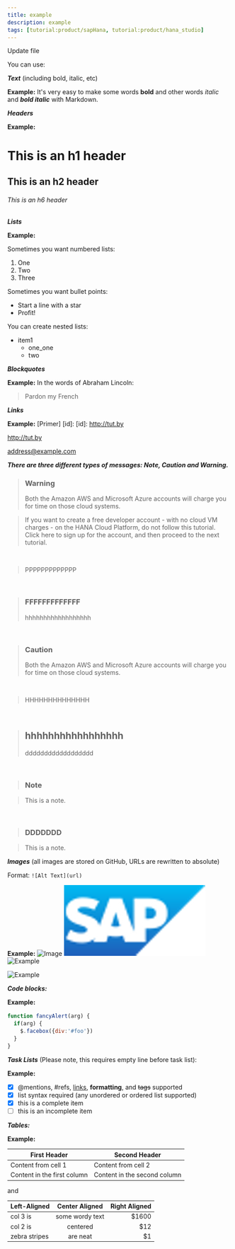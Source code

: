 ```yaml
---
title: example
description: example
tags: [tutorial:product/sapHana, tutorial:product/hana_studio]
---
```


Update file

You can use:

***Text*** (including bold, italic, etc)

  **Example:** 
It's very easy to make some words **bold** and other words *italic* and ***bold italic*** with Markdown.

***Headers***

  **Example:** 
# This is an h1 header 
## This is an h2 header
###### This is an h6 header

***Lists***

  **Example:** 
  
Sometimes you want numbered lists:

1. One
2. Two 
3. Three

Sometimes you want bullet points:

* Start a line with a star
* Profit!

You can create nested lists: 

* item1
    * one_one
    * two

***Blockquotes***

  **Example:** 
In the words of Abraham Lincoln:
> Pardon my French

***Links***

  **Example:** 
[Primer] [id]:
[id]: http://tut.by

<http://tut.by>

<address@example.com>

***There are three different types of messages: Note, Caution and Warning.***

>### Warning
>Both the Amazon AWS and Microsoft Azure accounts will charge you for time on those cloud systems.

>If you want to create a free developer account - with no cloud VM charges - on the HANA Cloud Platform, do not follow this tutorial.  Click here to sign up for the account, and then proceed to the next tutorial.

&nbsp;

> PPPPPPPPPPPPP

&nbsp;

>### FFFFFFFFFFFFF
> hhhhhhhhhhhhhhhhhh

&nbsp;

>### Caution
>Both the Amazon AWS and Microsoft Azure accounts will charge you for time on those cloud systems.

&nbsp;

> HHHHHHHHHHHHHH

&nbsp;

>## hhhhhhhhhhhhhhhhh
>dddddddddddddddddd

&nbsp;

>### Note

>This is a note.

&nbsp;

>### DDDDDDD

>This is a note.

***Images*** (all images are stored on GitHub, URLs are rewritten to absolute)

Format: `![Alt Text](url)`

  **Example:** 
![Image](https://octodex.github.com/images/yaktocat.png)
![Example](/img/cq5dam.thumbnail.319.319.png)
![Example](http://www.kinomania.ru/images/posters/154766.jpg)


![Example](http://bestfotoposter.ru/downloads/priroda/more/6000%D1%854285-96dpi-foto-oblaka-nad-morem.jpg)


***Code blocks:***

  **Example:** 
```javascript
function fancyAlert(arg) {
  if(arg) {
    $.facebox({div:'#foo'})
  }
}
```
***Task Lists*** (Please note, this requires empty line before task list):

  **Example:** 
  
- [x] @mentions, #refs, [links](), **formatting**, and <del>tags</del> supported
- [x] list syntax required (any unordered or ordered list supported)
- [x] this is a complete item
- [ ] this is an incomplete item

***Tables:***

  **Example:** 

First Header | Second Header
------------ | -------------
Content from cell 1 | Content from cell 2
Content in the first column | Content in the second column


and

| Left-Aligned  | Center Aligned  | Right Aligned |
| :------------ |:---------------:| -----:|
| col 3 is      | some wordy text | $1600 |
| col 2 is      | centered        |   $12 |
| zebra stripes | are neat        |    $1 |
